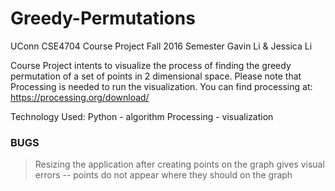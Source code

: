 # Greedy-Permutations
UConn CSE4704 Course Project
Fall 2016 Semester
Gavin Li & Jessica Li

Course Project intents to visualize the process of finding the greedy permutation of a set of points in 2 dimensional space.
Please note that Processing is needed to run the visualization. You can find processing at: https://processing.org/download/

Technology Used:
Python - algorithm
Processing - visualization


### BUGS ###
> Resizing the application after creating points on the graph gives visual errors -- points do not appear where they should
on the graph